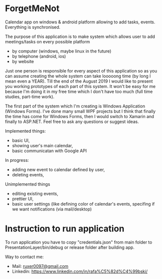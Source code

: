 # ForgetMeNot
Calendar app on windows &amp; android platform allowing to add tasks, events. Everything is synchronised.

The purpose of this application is to make system which allows user to add meetings/tasks on every possible platform 
- by computer (windows, maybe linux in the future)
- by telephone (android, ios)
- by website

Just one person is responsible for every aspect of this application so as you can assume creating the whole system can take looooong time (by long I mean even a YEAR).
Till the end of the August 2019 I would like to present you working prototypes of each part of this system. It won't be easy for me because I'm doing it in my free time which I don't have too much (full time studies, part-time work).

The first part of the system which I'm creating is Windows Application (Windows Forms). I've done many small WPF projects but I think that finally the time has come for Windows Forms, then I would switch to Xamarin and finally to ASP.NET. Feel free to ask any questions or suggest ideas.

Implemented things:
- basic UI,
- showing user's main calendar,
- basic communicatan with Google API

In progress:
- adding new event to calendar defined by user,
- deleting events,

Unimplemented things
- editing existing events,
- prettier UI,
- basic user settings (like defining color of calendar's events, specifing if we want notifications (via mail/desktop)

# Instruction to run application

To run application you have to copy "credentials.json" from main folder to PresentationLayer/bin/debug or release folder after building app.


Way to contact me:
* Mail: ruxer0097@gmail.com
* Linkedin: https://www.linkedin.com/in/rafa%C5%82d%C4%99bski/

